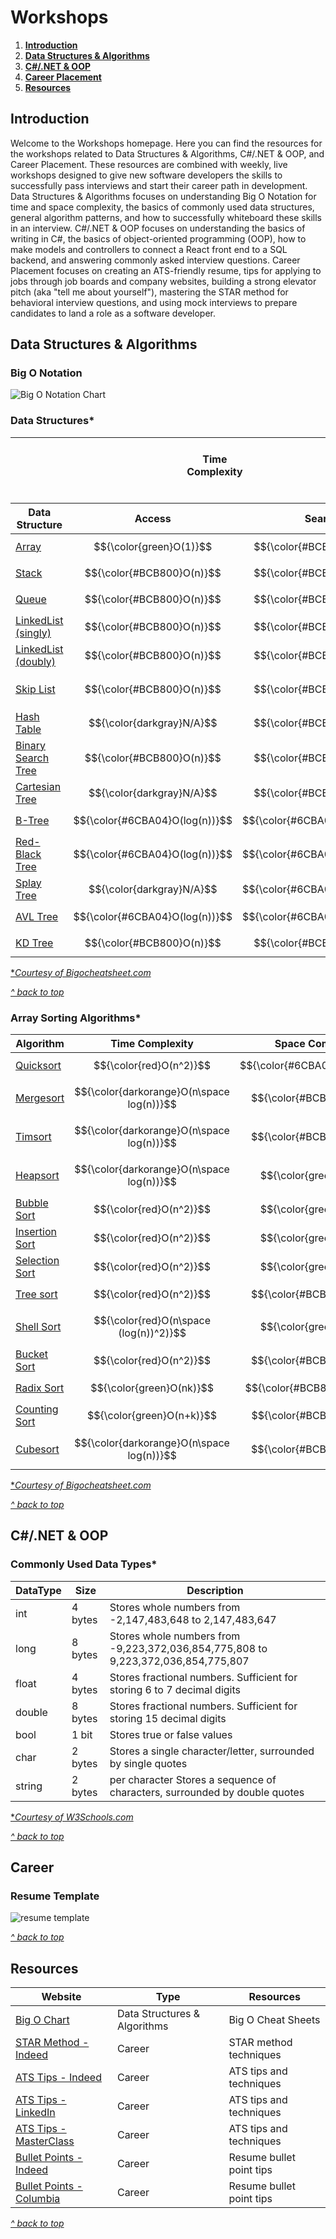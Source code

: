 <a id="top"></a>
# Workshops

1. [**Introduction**](#intro)
2. [**Data Structures & Algorithms**](#dsa)
3. [**C#/.NET & OOP**](#c-sharp)
4. [**Career Placement**](#career)
5. [**Resources**](#resources)

<a id="intro"></a>
## Introduction
Welcome to the Workshops homepage. Here you can find the resources for the workshops related to Data Structures & Algorithms, C#/.NET & OOP, and Career Placement. These resources are combined with weekly, live workshops designed to give new software developers the skills to successfully pass interviews and start their career path in development. Data Structures & Algorithms focuses on understanding Big O Notation for time and space complexity, the basics of commonly used data structures, general algorithm patterns, and how to successfully whiteboard these skills in an interview. C#/.NET & OOP focuses on understanding the basics of writing in C#, the basics of object-oriented programming (OOP), how to make models and controllers to connect a React front end to a SQL backend, and answering commonly asked interview questions. Career Placement focuses on creating an ATS-friendly resume, tips for applying to jobs through job boards and company websites, building a strong elevator pitch (aka "tell me about yourself"), mastering the STAR method for behavioral interview questions, and using mock interviews to prepare candidates to land a role as a software developer.

<a id="dsa"></a>
## Data Structures & Algorithms

### Big O Notation
![Big O Notation Chart](https://paper-attachments.dropbox.com/s_2D428973624E7FC84C7D69D11421DE762BEA6B6F3361231FCDCAE0425D14526F_1664885448372_Untitled.drawio+17.png)

### Data Structures*
| $~~~~~~~~~~~~~~~~~~~~~~~~~~~~~~~~~~~~~~~~~~~~~~~~~~~~~~~~$  | $~~~~~~~~~~~~~~~~~~~~~~~~~~~~~$ Time Complexity $~~~~~~~~~~~~~~~~~~~~~~~~~~$| $~~~~~~~~~~~~~~~~~~~~~~~~~~~~~~~~$ |
| ---- | --- | --- |

| Data Structure | Access | Search | Insert | Delete | Space Complexity |
| ---- | --- | --- | --- | --- | --- |
| [Array](https://en.wikipedia.org/wiki/Array_(data_structure)) | $${\color{green}O(1)}$$ | $${\color{#BCB800}O(n)}$$ | $${\color{#BCB800}O(n)}$$ | $${\color{#BCB800}O(n)}$$ | $${\color{#BCB800}O(n)}$$ |
| [Stack](https://en.wikipedia.org/wiki/Stack_(abstract_data_type)) | $${\color{#BCB800}O(n)}$$ | $${\color{#BCB800}O(n)}$$ | $${\color{green}O(1)}$$ |$${\color{green}O(1)}$$  | $${\color{#BCB800}O(n)}$$ |
| [Queue](https://en.wikipedia.org/wiki/Queue_(abstract_data_type)) | $${\color{#BCB800}O(n)}$$ | $${\color{#BCB800}O(n)}$$ | $${\color{green}O(1)}$$ | $${\color{green}O(1)}$$ | $${\color{#BCB800}O(n)}$$ |
| [LinkedList (singly)](https://en.wikipedia.org/wiki/Linked_list#Singly_linked_lists) | $${\color{#BCB800}O(n)}$$ | $${\color{#BCB800}O(n)}$$ |$${\color{green}O(1)}$$  |$${\color{green}O(1)}$$  | $${\color{#BCB800}O(n)}$$ |
| [LinkedList (doubly)](https://en.wikipedia.org/wiki/Doubly_linked_list) | $${\color{#BCB800}O(n)}$$ | $${\color{#BCB800}O(n)}$$ | $${\color{green}O(1)}$$ | $${\color{green}O(1)}$$ | $${\color{#BCB800}O(n)}$$ |
| [Skip List](https://en.wikipedia.org/wiki/Skip_list) | $${\color{#BCB800}O(n)}$$ | $${\color{#BCB800}O(n)}$$ | $${\color{#BCB800}O(n)}$$ | $${\color{#BCB800}O(n)}$$ | $${\color{darkorange}O(n\space log(n))}$$ |
| [Hash Table](https://en.wikipedia.org/wiki/Hash_table) | $${\color{darkgray}N/A}$$ | $${\color{#BCB800}O(n)}$$ | $${\color{#BCB800}O(n)}$$ | $${\color{#BCB800}O(n)}$$ | $${\color{#BCB800}O(n)}$$ |
| [Binary Search Tree](https://en.wikipedia.org/wiki/Binary_search_tree) | $${\color{#BCB800}O(n)}$$ | $${\color{#BCB800}O(n)}$$ | $${\color{#BCB800}O(n)}$$ | $${\color{#BCB800}O(n)}$$ | $${\color{#BCB800}O(n)}$$ |
| [Cartesian Tree](https://en.wikipedia.org/wiki/Cartesian_tree) | $${\color{darkgray}N/A}$$ | $${\color{#BCB800}O(n)}$$ | $${\color{#BCB800}O(n)}$$ | $${\color{#BCB800}O(n)}$$ | $${\color{#BCB800}O(n)}$$ |
| [B-Tree](https://en.wikipedia.org/wiki/B-tree)  | $${\color{#6CBA04}O(log(n))}$$ | $${\color{#6CBA04}O(log(n))}$$ | $${\color{#6CBA04}O(log(n))}$$ | $${\color{#6CBA04}O(log(n))}$$ | $${\color{#BCB800}O(n)}$$ |
| [Red-Black Tree](https://en.wikipedia.org/wiki/Red%E2%80%93black_tree)  | $${\color{#6CBA04}O(log(n))}$$ | $${\color{#6CBA04}O(log(n))}$$ | $${\color{#6CBA04}O(log(n))}$$ | $${\color{#6CBA04}O(log(n))}$$ | $${\color{#BCB800}O(n)}$$ |
| [Splay Tree](https://en.wikipedia.org/wiki/Splay_tree)  | $${\color{darkgray}N/A}$$ | $${\color{#6CBA04}O(log(n))}$$ | $${\color{#6CBA04}O(log(n))}$$ | $${\color{#6CBA04}O(log(n))}$$ | $${\color{#BCB800}O(n)}$$ |
| [AVL Tree](https://en.wikipedia.org/wiki/AVL_tree)  | $${\color{#6CBA04}O(log(n))}$$ | $${\color{#6CBA04}O(log(n))}$$ | $${\color{#6CBA04}O(log(n))}$$ | $${\color{#6CBA04}O(log(n))}$$ | $${\color{#BCB800}O(n)}$$ |
| [KD Tree](https://en.wikipedia.org/wiki/K-d_tree)  | $${\color{#BCB800}O(n)}$$ | $${\color{#BCB800}O(n)}$$ | $${\color{#BCB800}O(n)}$$ | $${\color{#BCB800}O(n)}$$ | $${\color{#BCB800}O(n)}$$ |
[**Courtesy of Bigocheatsheet.com*](https://www.bigocheatsheet.com/)

[*^ back to top*](#top)


### Array Sorting Algorithms*
| Algorithm | Time Complexity | Space Complexity |
| ---- | --- | --- |
| [Quicksort](https://en.wikipedia.org/wiki/Quicksort) | $${\color{red}O(n^2)}$$ | $${\color{#6CBA04}O(log(n))}$$ |
| [Mergesort](https://en.wikipedia.org/wiki/Merge_sort) | $${\color{darkorange}O(n\space log(n))}$$ | $${\color{#BCB800}O(n)}$$ |
| [Timsort](https://en.wikipedia.org/wiki/Timsort) | $${\color{darkorange}O(n\space log(n))}$$ | $${\color{#BCB800}O(n)}$$ |
| [Heapsort](https://en.wikipedia.org/wiki/Heapsort) | $${\color{darkorange}O(n\space log(n))}$$ | $${\color{green}O(1)}$$ |
| [Bubble Sort](https://en.wikipedia.org/wiki/Bubble_sort) | $${\color{red}O(n^2)}$$ | $${\color{green}O(1)}$$ |
| [Insertion Sort](https://en.wikipedia.org/wiki/Insertion_sort) | $${\color{red}O(n^2)}$$ | $${\color{green}O(1)}$$ |
| [Selection Sort](https://en.wikipedia.org/wiki/Selection_sort) | $${\color{red}O(n^2)}$$ | $${\color{green}O(1)}$$ |
| [Tree sort](https://en.wikipedia.org/wiki/Tree_sort) | $${\color{red}O(n^2)}$$ | $${\color{#BCB800}O(n)}$$ |
| [Shell Sort](https://en.wikipedia.org/wiki/Shellsort) | $${\color{red}O(n\space (log(n))^2)}$$ | $${\color{green}O(1)}$$ |
| [Bucket Sort](https://en.wikipedia.org/wiki/Bucket_sort) | $${\color{red}O(n^2)}$$ | $${\color{#BCB800}O(n)}$$ |
| [Radix Sort](https://en.wikipedia.org/wiki/Radix_sort) | $${\color{green}O(nk)}$$ | $${\color{#BCB800}O(n+k)}$$ |
| [Counting Sort](https://en.wikipedia.org/wiki/Counting_sort) | $${\color{green}O(n+k)}$$ | $${\color{#BCB800}O(k)}$$ |
| [Cubesort](https://en.wikipedia.org/wiki/Cubesort) | $${\color{darkorange}O(n\space log(n))}$$ | $${\color{#BCB800}O(n)}$$ |
[**Courtesy of Bigocheatsheet.com*](https://www.bigocheatsheet.com/)

[*^ back to top*](#top)
<a id="c-sharp"></a>
## C#/.NET & OOP

### Commonly Used Data Types*
| DataType | Size | Description |
| ---- | ------------- | --- |
| int	| 4 bytes	| Stores whole numbers from -2,147,483,648 to 2,147,483,647
| long	| 8 bytes	| Stores whole numbers from -9,223,372,036,854,775,808 to 9,223,372,036,854,775,807
| float	| 4 bytes	| Stores fractional numbers. Sufficient for storing 6 to 7 decimal digits
| double | 8 bytes	| Stores fractional numbers. Sufficient for storing 15 decimal digits
| bool	| 1 bit	| Stores true or false values
| char	| 2 bytes	| Stores a single character/letter, surrounded by single quotes
| string	| 2 bytes | per character	Stores a sequence of characters, surrounded by double quotes
[**Courtesy of W3Schools.com*](https://www.w3schools.com/cs/cs_data_types.php)

[*^ back to top*](#top)

<a id="career"></a>
## Career

### Resume Template
![resume template](images/resume-template.JPG)

[*^ back to top*](#top)

<a id="resources"></a>
## Resources
| Website | Type | Resources |
| --- | --- | --- |
| [Big O Chart](https://www.bigocheatsheet.com/) | Data Structures & Algorithms | Big O Cheat Sheets |
| [STAR Method - Indeed](https://www.indeed.com/career-advice/interviewing/how-to-use-the-star-interview-response-technique) | Career | STAR method techniques |
| [ATS Tips - Indeed](https://www.indeed.com/career-advice/resumes-cover-letters/ats-resume-template) | Career | ATS tips and techniques |
| [ATS Tips - LinkedIn](https://premium.linkedin.com/content/premium/global/en_us/index/jobsearch/articles/the-easy-how-to-guide-for-formatting-resumes-for-applicant-tracking-systems) | Career | ATS tips and techniques |
| [ATS Tips - MasterClass](https://www.masterclass.com/articles/ats-resume) | Career | ATS tips and techniques |
| [Bullet Points - Indeed](https://www.masterclass.com/articles/ats-resume) | Career | Resume bullet point tips |
| [Bullet Points - Columbia](https://www.masterclass.com/articles/ats-resume) | Career | Resume bullet point tips |

[*^ back to top*](#top)
